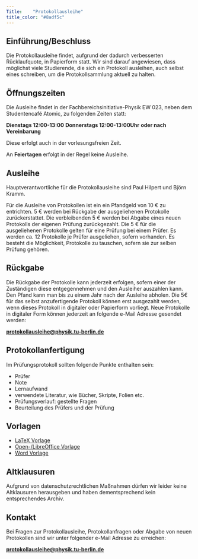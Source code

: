 ```yaml
---
Title:	  "Protokollausleihe"
title_color: "#8adf5c"
---
```


## Einführung/Beschluss

Die Protokollausleihe findet, aufgrund der dadurch verbesserten Rücklaufquote, in Papierform statt. Wir sind darauf angewiesen, dass möglichst viele Studierende, die sich ein Protokoll ausleihen, auch selbst eines schreiben, um die Protokollsammlung aktuell zu halten.

## Öffnungszeiten

Die Ausleihe findet in der Fachbereichsinitiative-Physik EW 023, neben dem Studentencafé Atomic, zu folgenden Zeiten statt:

**Dienstags 12:00-13:00**
**Donnerstags 12:00-13:00Uhr**
**oder nach Vereinbarung**

Diese erfolgt auch in der vorlesungsfreien Zeit.

An __Feiertagen__  erfolgt in der Regel keine Ausleihe.

## Ausleihe

Hauptverantwortliche für die Protokollausleihe sind Paul Hilpert und Björn Kramm.

Für die Ausleihe von Protokollen ist ein ein Pfandgeld von 10 € zu entrichten. 5 € werden bei Rückgabe der ausgeliehenen Protokolle zurückerstattet. Die verbleibenden 5 € werden bei Abgabe eines neuen Protokolls der eigenen Prüfung zurückgezahlt. Die 5 €  für die ausgeliehenen Protokolle  gelten für eine Prüfung bei einem Prüfer. Es werden ca. 12 Protokolle je Prüfer ausgeliehen, sofern  vorhanden. Es besteht die Möglichkeit, Protokolle zu tauschen, sofern sie zur selben Prüfung gehören.

## Rückgabe

Die Rückgabe der Protokolle kann jederzeit erfolgen, sofern einer der Zuständigen diese entgegennehmen und den Ausleiher auszahlen kann. Den Pfand kann man bis zu einem Jahr nach der Ausleihe abholen. Die 5€ für das selbst anzufertigende Protokoll können erst ausgezahlt werden, wenn dieses Protokoll in digitaler oder Papierform vorliegt. Neue Protokolle in digitaler Form können jederzeit an folgende e-Mail Adresse gesendet werden:

[**protokollausleihe@physik.tu-berlin.de**](mailto:protokollausleihe@physik.tu-berlin.de)

## Protokollanfertigung

Im Prüfungsprotokoll sollten folgende Punkte enthalten sein:

* Prüfer
* Note
* Lernaufwand
* verwendete Literatur, wie Bücher, Skripte, Folien etc.
* Prüfungsverlauf: gestellte Fragen
* Beurteilung des Prüfers und der Prüfung

## Vorlagen

* [LaTeX Vorlage](http://ini.physik.tu-berlin.de/vorlagen/vorlage.tex)
* [Open-/LibreOffice Vorlage](http://ini.physik.tu-berlin.de/vorlagen/vorlage.odt)
* [Word Vorlage](http://ini.physik.tu-berlin.de/vorlagen/vorlage.doc)

## Altklausuren

Aufgrund von datenschutzrechtlichen Maßnahmen dürfen wir leider keine Altklausuren herausgeben und haben dementsprechend kein entsprechendes Archiv.

## Kontakt

Bei Fragen zur Protokollausleihe, Protokollanfragen oder Abgabe von neuen Protokollen sind wir unter folgender e-Mail Adresse zu erreichen:

[**protokollausleihe@physik.tu-berlin.de**](mailto:protokollausleihe@physik.tu-berlin.de)



